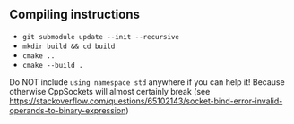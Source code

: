## Compiling instructions
- `git submodule update --init --recursive`
- `mkdir build && cd build`
- `cmake ..`
- `cmake --build .`

Do NOT include `using namespace std` anywhere if you can help it! Because otherwise CppSockets will almost certainly break (see https://stackoverflow.com/questions/65102143/socket-bind-error-invalid-operands-to-binary-expression)